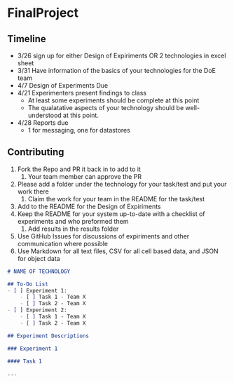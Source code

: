 # FinalProject

## Timeline
- 3/26 sign up for either Design of Expiriments OR 2 technologies in excel sheet 
- 3/31 Have information of the basics of your technologies for the DoE team
- 4/7 Design of Experiments Due
- 4/21 Experimenters present findings to class
    - At least some experiments should be complete at this point
    - The qualatative aspects of your technology should be well-understood at this point.
- 4/28 Reports due 
	- 1 for messaging, one for datastores 

## Contributing
1) Fork the Repo and PR it back in to add to it
    1) Your team member can approve the PR
3) Please add a folder under the technology for your task/test and put your work there
    1) Claim the work for your team in the README for the task/test
4) Add to the README for the Design of Expiriments 
5) Keep the README for your system up-to-date with a checklist of experiments and who preformed them
    1) Add results in the results folder 
6) Use GitHub Issues for discussions of expiriments and other communication where possible 
7) Use Markdown for all text files, CSV for all cell based data, and JSON for object data

``` markdown 
# NAME OF TECHNOLOGY

## To-Do List
- [ ] Experiment 1: 
    - [ ] Task 1 - Team X
    - [ ] Task 2 - Team X
- [ ] Experiment 2: 
    - [ ] Task 1 - Team X
    - [ ] Task 2 - Team X

## Experiment Descriptions 

### Experiment 1 

#### Task 1 

...
```
